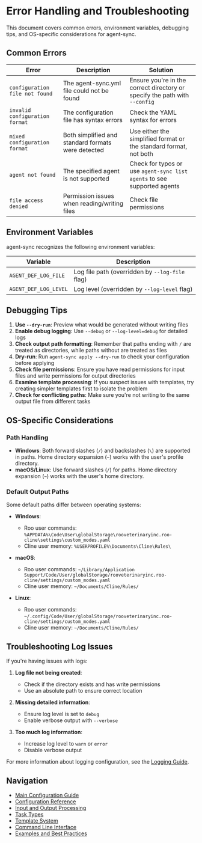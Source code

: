 # Error Handling and Troubleshooting

This document covers common errors, environment variables, debugging tips, and OS-specific considerations for agent-sync.

## Common Errors

| Error | Description | Solution |
|-------|-------------|----------|
| `configuration file not found` | The agent-sync.yml file could not be found | Ensure you're in the correct directory or specify the path with `--config` |
| `invalid configuration format` | The configuration file has syntax errors | Check the YAML syntax for errors |
| `mixed configuration format` | Both simplified and standard formats were detected | Use either the simplified format or the standard format, not both |
| `agent not found` | The specified agent is not supported | Check for typos or use `agent-sync list agents` to see supported agents |
| `file access denied` | Permission issues when reading/writing files | Check file permissions |

## Environment Variables

agent-sync recognizes the following environment variables:

| Variable | Description |
|----------|-------------|
| `AGENT_DEF_LOG_FILE` | Log file path (overridden by `--log-file` flag) |
| `AGENT_DEF_LOG_LEVEL` | Log level (overridden by `--log-level` flag) |

## Debugging Tips

1. **Use `--dry-run`**: Preview what would be generated without writing files
2. **Enable debug logging**: Use `--debug` or `--log-level=debug` for detailed logs
3. **Check output path formatting**: Remember that paths ending with `/` are treated as directories, while paths without are treated as files
4. **Dry-run**: Run `agent-sync apply --dry-run` to check your configuration before applying
5. **Check file permissions**: Ensure you have read permissions for input files and write permissions for output directories
6. **Examine template processing**: If you suspect issues with templates, try creating simpler templates first to isolate the problem
7. **Check for conflicting paths**: Make sure you're not writing to the same output file from different tasks

## OS-Specific Considerations

### Path Handling

- **Windows**: Both forward slashes (`/`) and backslashes (`\`) are supported in paths. Home directory expansion (`~`) works with the user's profile directory.
- **macOS/Linux**: Use forward slashes (`/`) for paths. Home directory expansion (`~`) works with the user's home directory.

### Default Output Paths

Some default paths differ between operating systems:

- **Windows**:
  - Roo user commands: `%APPDATA%\Code\User\globalStorage\rooveterinaryinc.roo-cline\settings\custom_modes.yaml`
  - Cline user memory: `%USERPROFILE%\Documents\Cline\Rules\`

- **macOS**:
  - Roo user commands: `~/Library/Application Support/Code/User/globalStorage/rooveterinaryinc.roo-cline/settings/custom_modes.yaml`
  - Cline user memory: `~/Documents/Cline/Rules/`

- **Linux**:
  - Roo user commands: `~/.config/Code/User/globalStorage/rooveterinaryinc.roo-cline/settings/custom_modes.yaml`
  - Cline user memory: `~/Documents/Cline/Rules/`

## Troubleshooting Log Issues

If you're having issues with logs:

1. **Log file not being created**:
   - Check if the directory exists and has write permissions
   - Use an absolute path to ensure correct location

2. **Missing detailed information**:
   - Ensure log level is set to `debug`
   - Enable verbose output with `--verbose`

3. **Too much log information**:
   - Increase log level to `warn` or `error`
   - Disable verbose output

For more information about logging configuration, see the [Logging Guide](logging.md).

## Navigation

- [Main Configuration Guide](config.md)
- [Configuration Reference](config-reference.md)
- [Input and Output Processing](input-output.md)
- [Task Types](task-types.md)
- [Template System](templates.md)
- [Command Line Interface](cli.md)
- [Examples and Best Practices](examples.md)